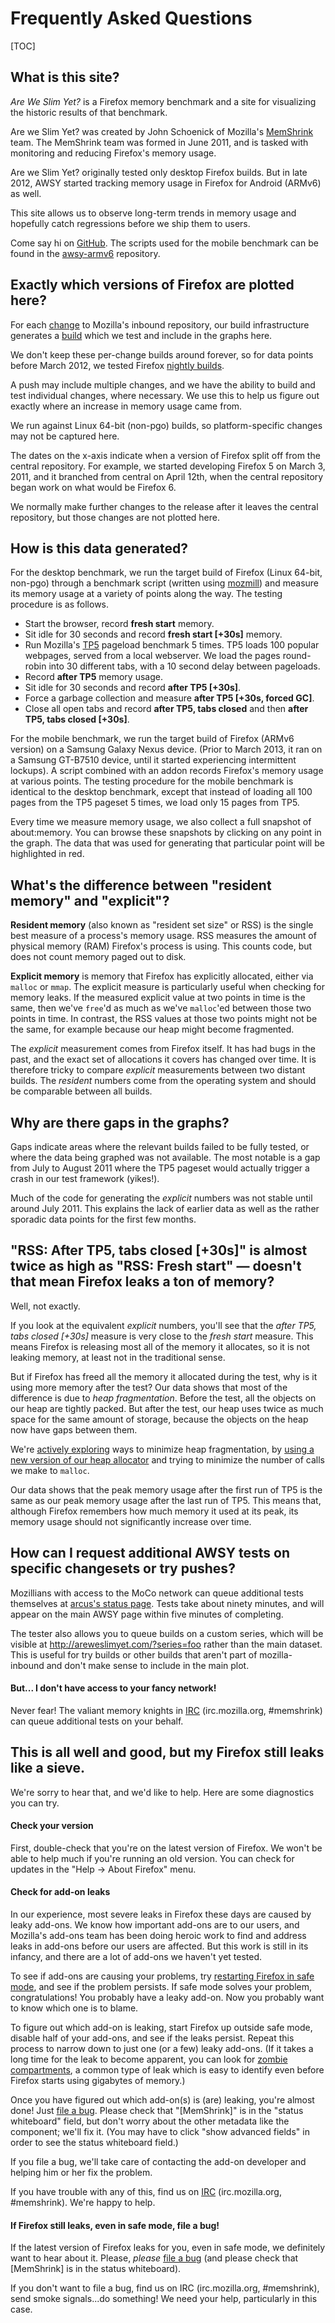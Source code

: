 # Frequently Asked Questions

[TOC]

## What is this site?

*Are We Slim Yet?* is a Firefox memory benchmark and a site for visualizing the
historic results of that benchmark.

Are we Slim Yet? was created by John Schoenick of Mozilla's [MemShrink][]
team.  The MemShrink team was formed in June 2011, and is tasked with monitoring
and reducing Firefox's memory usage.

Are we Slim Yet? originally tested only desktop Firefox builds.  But in late 2012,
AWSY started tracking memory usage in Firefox for Android (ARMv6) as well.

This site allows us to observe long-term trends in memory usage and hopefully
catch regressions before we ship them to users.

Come say hi on [GitHub][awsy-github].  The scripts used for the mobile benchmark
can be found in the [awsy-armv6][] repository.

## Exactly which versions of Firefox are plotted here?

For each [change][pushlog] to Mozilla's inbound repository, our build
infrastructure generates a [build][tinderbox builds] which we test and include
in the graphs here.

We don't keep these per-change builds around forever, so for data points
before March 2012, we tested Firefox [nightly builds][].

A push may include multiple changes, and we have the ability to build and test
individual changes, where necessary.  We use this to help us figure out exactly
where an increase in memory usage came from.

We run against Linux 64-bit (non-pgo) builds, so platform-specific changes may
not be captured here.

The dates on the x-axis indicate when a version of Firefox split off from the
central repository.  For example, we started developing Firefox 5 on March 3,
2011, and it branched from central on April 12th, when the central repository
began work on what would be Firefox 6.

We normally make further changes to the release after it leaves the central
repository, but those changes are not plotted here.

## How is this data generated?

For the desktop benchmark, we run the target build of Firefox (Linux 64-bit,
non-pgo) through a benchmark script (written using [mozmill][]) and measure its
memory usage at a variety of points along the way.  The testing procedure is as
follows.

  * Start the browser, record **fresh start** memory.
  * Sit idle for 30 seconds and record **fresh start [+30s]** memory.
  * Run Mozilla's [TP5][] pageload benchmark 5 times.  TP5 loads 100 popular
    webpages, served from a local webserver.  We load the pages round-robin into
    30 different tabs, with a 10 second delay between pageloads.
  * Record **after TP5** memory usage.
  * Sit idle for 30 seconds and record **after TP5 [+30s]**.
  * Force a garbage collection and measure **after TP5 [+30s, forced GC]**.
  * Close all open tabs and record **after TP5, tabs closed** and then
    **after TP5, tabs closed [+30s]**.

For the mobile benchmark, we run the target build of Firefox (ARMv6 version) on
a Samsung Galaxy Nexus device. (Prior to March 2013, it ran on a Samsung GT-B7510 device,
until it started experiencing intermittent lockups).  A script combined with an addon records Firefox's
memory usage at various points.  The testing procedure for the mobile benchmark
is identical to the desktop benchmark, except that instead of loading all 100
pages from the TP5 pageset 5 times, we load only 15 pages from TP5.

Every time we measure memory usage, we also collect a full snapshot of
about:memory.  You can browse these snapshots by clicking on any point in the
graph. The data that was used for generating that particular point will be
highlighted in red.

## What's the difference between "resident memory" and "explicit"?

**Resident memory** (also known as "resident set size" or RSS) is the single
best measure of a process's memory usage.  RSS measures the amount of physical
memory (RAM) Firefox's process is using.  This counts code, but does not count
memory paged out to disk.

**Explicit memory** is memory that Firefox has explicitly allocated, either via
`malloc` or `mmap`.  The explicit measure is particularly useful when checking
for memory leaks.  If the measured explicit value at two points in time is the
same, then we've `free`'d as much as we've `malloc`'ed between those two points
in time.  In contrast, the RSS values at those two points might not be the same,
for example because our heap might become fragmented.

The *explicit* measurement comes from Firefox itself. It has had bugs in the
past, and the exact set of allocations it covers has changed over time.  It is
therefore tricky to compare *explicit* measurements between two distant builds.
The *resident* numbers come from the operating system and should be comparable
between all builds.

## Why are there gaps in the graphs?

Gaps indicate areas where the relevant builds failed to be fully tested, or
where the data being graphed was not available. The most notable is a gap from
July to August 2011 where the TP5 pageset would actually trigger a crash in our
test framework (yikes!).

Much of the code for generating the *explicit* numbers was not stable until
around July 2011.  This explains the lack of earlier data as well as the rather
sporadic data points for the first few months.

## "RSS: After TP5, tabs closed [+30s]" is almost twice as high as "RSS: Fresh start" &mdash; doesn't that mean Firefox leaks a ton of memory?

Well, not exactly.

If you look at the equivalent *explicit* numbers, you'll see that the *after
TP5, tabs closed [+30s]* measure is very close to the *fresh start* measure.
This means Firefox is releasing most all of the memory it allocates, so it is
not leaking memory, at least not in the traditional sense.

But if Firefox has freed all the memory it allocated during the test, why is it
using more memory after the test?  Our data shows that most of the difference is
due to *heap fragmentation*.  Before the test, all the objects on our heap are
tightly packed.  But after the test, our heap uses twice as much space for the
same amount of storage, because the objects on the heap now have gaps between
them.

We're [actively exploring][match-startup-mem] ways to minimize heap
fragmentation, by [using a new version of our heap allocator][jemalloc2] and
trying to minimize the number of calls we make to `malloc`.

Our data shows that the peak memory usage after the first run of TP5 is the same
as our peak memory usage after the last run of TP5.  This means that, although
Firefox remembers how much memory it used at its peak, its memory usage should
not significantly increase over time.

## How can I request additional AWSY tests on specific changesets or try pushes?

Mozillians with access to the MoCo network can queue additional tests themselves
at [arcus's status page][arcus]. Tests take about ninety minutes, and will
appear on the main AWSY page within five minutes of completing.

The tester also allows you to queue builds on a custom series, which will be
visible at http://areweslimyet.com/?series=foo rather than the main
dataset. This is useful for try builds or other builds that aren't part of
mozilla-inbound and don't make sense to include in the main plot.

#### But... I don't have access to your fancy network!

Never fear! The valiant memory knights in [IRC][] (irc.mozilla.org, \#memshrink)
can queue additional tests on your behalf.

## This is all well and good, but my Firefox still leaks like a sieve.

We're sorry to hear that, and we'd like to help.  Here are some diagnostics you
can try.

#### Check your version

First, double-check that you're on the latest version of Firefox.  We won't be
able to help much if you're running an old version.  You can check for updates
in the "Help -> About Firefox" menu.

#### Check for add-on leaks

In our experience, most severe leaks in Firefox these days are caused by leaky
add-ons.  We know how important add-ons are to our users, and Mozilla's add-ons
team has been doing heroic work to find and address leaks in add-ons before our
users are affected.  But this work is still in its infancy, and there are a lot
of add-ons we haven't yet tested.

To see if add-ons are causing your problems, try [restarting Firefox in safe
mode][safe mode], and see if the problem persists.  If safe mode solves your
problem, congratulations!  You probably have a leaky add-on.  Now you probably
want to know which one is to blame.

To figure out which add-on is leaking, start Firefox up outside safe mode,
disable half of your add-ons, and see if the leaks persist.  Repeat this process
to narrow down to just one (or a few) leaky add-ons.  (If it takes a long time
for the leak to become apparent, you can look for [zombie compartments][], a
common type of leak which is easy to identify even before Firefox starts using
gigabytes of memory.)

Once you have figured out which add-on(s) is (are) leaking, you're almost done!
Just [file a bug][]. Please check that "\[MemShrink\]" is in the "status
whiteboard" field, but don't worry about the other metadata like the component;
we'll fix it.  (You may have to click "show advanced fields" in order to see the
status whiteboard field.)

If you file a bug, we'll take care of contacting the add-on developer and
helping him or her fix the problem.

If you have trouble with any of this, find us on [IRC][] (irc.mozilla.org,
\#memshrink).  We're happy to help.

#### If Firefox still leaks, even in safe mode, file a bug!

If the latest version of Firefox leaks for you, even in safe mode, we definitely
want to hear about it.  Please, *please* [file a bug][] (and please check that
\[MemShrink\] is in the status whiteboard).

If you don't want to file a bug, find us on IRC (irc.mozilla.org, \#memshrink),
send smoke signals...do something!  We need your help, particularly in this
case.

[tinderbox builds]: https://ftp.mozilla.org/pub/mozilla.org/firefox/tinderbox-builds/mozilla-inbound-linux64/
[nightly builds]: http://nightly.mozilla.org/
[IRC]: https://wiki.mozilla.org/IRC
[tbpl]: https://tbpl.mozilla.org/
[pushlog]: http://hg.mozilla.org/integration/mozilla-inbound/pushloghtml
[awsy-github]: https://github.com/Nephyrin/MozAreWeSlimYet
[MemShrink]: https://wiki.mozilla.org/Performance/MemShrink
[TP5]: https://wiki.mozilla.org/Buildbot/Talos#tp5
[mozmill]: https://github.com/mozilla/mozmill
[match-startup-mem]: https://bugzilla.mozilla.org/show_bug.cgi?id=668809
[jemalloc2]: https://bugzilla.mozilla.org/show_bug.cgi?id=580408
[safe mode]: http://support.mozilla.org/en-US/kb/Safe%20Mode
[zombie compartments]: https://developer.mozilla.org/en/Zombie_compartments#Reactive_checking
[file a bug]: https://bugzilla.mozilla.org/enter_bug.cgi?product=Core&component=General&status_whiteboard=[MemShrink]
[awsy-armv6]: https://github.com/staktrace/awsy-armv6
[arcus]: http://arcus.corp.mtv2.mozilla.com:8000/status/
